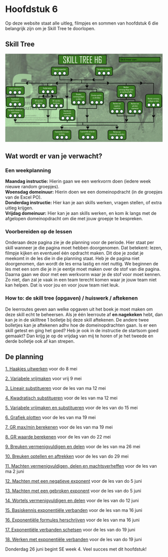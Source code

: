 # Hoofdstuk 6

Op deze website staat alle uitleg, filmpjes en sommen van hoofdstuk 6 die belangrijk zijn om je Skill Tree te doorlopen.

## Skill Tree

![](./Figuren/Skilltree.JPG) 

## Wat wordt er van je verwacht?

### Een weekplanning

**Maandag instructie:** Hierin gaan we een werkvorm doen (iedere week nieuwe random groepjes). <br />
**Woensdag domeinuur:** Hierin doen we een domeinopdracht (in de groepjes van de Excel PO). <br />
**Donderdag instructie:** Hier kan je aan skills werken, vragen stellen, of extra uitleg krijgen. <br />
**Vrijdag domeinuur:** Hier kan je aan skills werken, en kom ik langs met de afgelopen domeinopdracht om die met jouw groepje te bespreken.

### Voorbereiden op de lessen

Onderaan deze pagina zie je de planning voor de periode. Hier staat per skill wanneer je die pagina moet hebben doorgenomen. Dat betekent: lezen, filmpje kijken en eventueel één opdracht maken. Dit doe je zodat je meekomt in de les die in die planning staat. Heb je de pagina niet doorgenomen, dan wordt de les erna lastig en niet nuttig. We beginnen de les met een som die je in je eentje moet maken over de stof van die pagina. Daarna gaan we door met een werkvorm waar je de stof voor moet kennen. Zo niet, dan zal je vaak in een team terecht komen waar je jouw team niet kan helpen. Dat is voor jou en voor jouw team niet leuk.

### How to: de skill tree (opgaven) / huiswerk / aftekenen

De leerroutes geven aan welke opgaven uit het boek je moet maken om deze skill echt te beheersen. Als je één leerroute af **en nagekeken** hebt, dan kan je in de skilltree 1 bolletje bij deze skill aftekenen. De andere twee bolletjes kan je aftekenen adhv hoe de domeinopdrachten gaan. Is er een skill getest en ging het goed? Heb je ook in de instructie de startsom goed gemaakt? Dan krijg je op de vrijdag van mij te horen of je het tweede en derde bolletje ook af kan strepen.

## De planning

[1. Haakjes uitwerken](01.Haakjes_uitwerken.md) voor do 8 mei

[2. Variabele vrijmaken](02.Variabele_vrijmaken.md) voor vrij 9 mei

[3. Lineair substitueren](03.Lineair_susbtitueren.md) voor de les van ma 12 mei

[4. Kwadratisch substitueren](04.Kwadratisch_substitueren.md) voor de les van ma 12 mei

[5. Variabele vrijmaken en substitueren](05.Variabele_vrijmaken_en_substitueren.md) voor de les van do 15 mei

[6. Grafiek plotten](06.Grafiek_plotten.md) voor de les van ma 19 mei

[7. GR max/min berekenen](07.GR_max_min.md) voor de les van ma 19 mei

[8. GR waarde berekenen](08.GR_waarde_berekenen.md) voor de les van do 22 mei

[9. Breuken vermenigvuldigen en delen](09.Breuken_verm_delen.md) voor de les van ma 26 mei

[10. Breuken optellen en aftrekken](10.Breuken_opt_aft.md) voor de les van do 29 mei

[11. Machten vermenigvuldigen, delen en machtsverheffen](11.Macht_verm_del.md) voor de les van ma 2 juni

[12. Machten met een negatieve exponent](12.Macht_neg_exp.md) voor de les van do 5 juni

[13. Machten met een gebroken exponent](13.Macht_gebr_exp.md) voor de les van do 5 juni

[14. Wortels vermenigvuldigen en delen](14.Wort_verm_del.md) voor de les van do 12 juni

[15. Basiskennis exponentiële verbanden](15.Basis_exp.md) voor de les van ma 16 juni

[16. Exponentiële formules herschrijven](16.Exp_herl.md) voor de les van ma 16 juni

[17. Exponentiële verbanden schetsen](17.Exp_schets.md) voor de les van do 19 juni

[18. Werken met exponentiële verbanden](18.Exp_werken.md) voor de les van do 19 juni

Donderdag 26 juni begint SE week 4. Veel succes met dit hoofdstuk!
